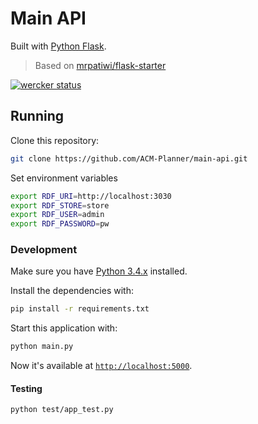 # Main API

Built with [Python Flask](http://flask.pocoo.org/).

> Based on [mrpatiwi/flask-starter](https://github.com/mrpatiwi/flask-starter)

[![wercker status](https://app.wercker.com/status/d1ef9c42121ef910ba27a90ac6fc78b8/s "wercker status")](https://app.wercker.com/project/bykey/d1ef9c42121ef910ba27a90ac6fc78b8)

## Running

Clone this repository:

```sh
git clone https://github.com/ACM-Planner/main-api.git
```

Set environment variables

```sh
export RDF_URI=http://localhost:3030
export RDF_STORE=store
export RDF_USER=admin
export RDF_PASSWORD=pw
```

### Development

Make sure you have [Python 3.4.x](https://www.python.org/) installed.

Install the dependencies with:

```sh
pip install -r requirements.txt
```

Start this application with:

```sh
python main.py
```

Now it's available at [`http://localhost:5000`](http://localhost:5000).

#### Testing

```sh
python test/app_test.py
```

